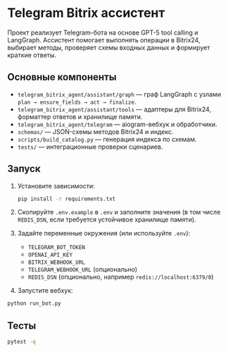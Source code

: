 # Telegram Bitrix ассистент

Проект реализует Telegram-бота на основе GPT-5 tool calling и LangGraph. Ассистент помогает выполнять операции в Bitrix24, выбирает методы, проверяет схемы входных данных и формирует краткие ответы.

## Основные компоненты

- `telegram_bitrix_agent/assistant/graph` — граф LangGraph с узлами `plan → ensure_fields → act → finalize`.
- `telegram_bitrix_agent/assistant/tools` — адаптеры для Bitrix24, форматтер ответов и хранилище памяти.
- `telegram_bitrix_agent/telegram` — aiogram-вебхук и обработчики.
- `schemas/` — JSON-схемы методов Bitrix24 и индекс.
- `scripts/build_catalog.py` — генерация индекса по схемам.
- `tests/` — интеграционные проверки сценариев.

## Запуск

1. Установите зависимости:

   ```bash
   pip install -r requirements.txt
   ```

2. Скопируйте `.env.example` в `.env` и заполните значения (в том числе `REDIS_DSN`, если требуется устойчивое хранилище памяти).
3. Задайте переменные окружения (или используйте `.env`):
   - `TELEGRAM_BOT_TOKEN`
   - `OPENAI_API_KEY`
   - `BITRIX_WEBHOOK_URL`
   - `TELEGRAM_WEBHOOK_URL` (опционально)
   - `REDIS_DSN` (опционально, например `redis://localhost:6379/0`)
4. Запустите вебхук:

```bash
python run_bot.py
```

## Тесты

```bash
pytest -q
```
